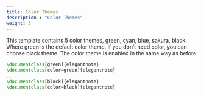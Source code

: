 ```yaml
---
title: Color Themes
description : "Color Themes"
weight: 3
---
```


This template contains 5 color themes, green, cyan, blue, sakura, black. Where
green is the default color theme, if you don’t need color, you can choose black
theme. The color theme is enabled in the same way as before:

```tex
\documentclass[green]{elegantnote}
\documentclass[color=green]{elegantnote}
....
\documentclass[black]{elegantnote}
\documentclass[color=black]{elegantnote}
```

